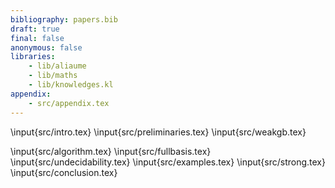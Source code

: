 ```yaml
---
bibliography: papers.bib
draft: true
final: false
anonymous: false
libraries:
    - lib/aliaume
    - lib/maths
    - lib/knowledges.kl
appendix:
    - src/appendix.tex
---
```


\input{src/intro.tex}
\input{src/preliminaries.tex}
\input{src/weakgb.tex}

\input{src/algorithm.tex}
\input{src/fullbasis.tex}
\input{src/undecidability.tex}
\input{src/examples.tex}
\input{src/strong.tex}
\input{src/conclusion.tex}
